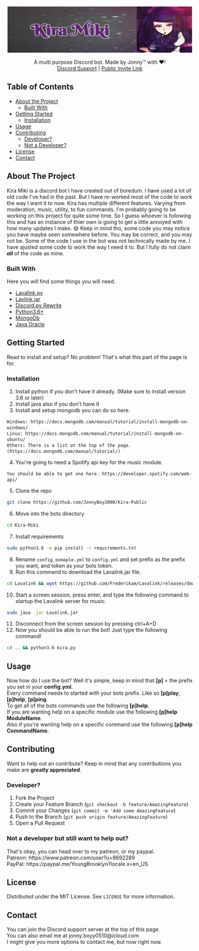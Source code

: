 <p align="center">
  <a href="https://github.com/JonnyBoy2000/Kira-Miki">
    <img src="kira_banner.png"width="500" height="125">
  </a>
  <p align="center">
    A multi purpose Discord bot. Made by Jonny™ with ❤!
    <br/>
    <a href="https://discord.gg/dbUFDg7">Discord Support</a>
    |
    <a href="https://discordapp.com/oauth2/authorize?client_id=538344287843123205&scope=bot&permissions=267779137">Public Invite Link</a>
  </p>
</p>

## Table of Contents
* [About the Project](#about-the-project)
  * [Built With](#built-with)
* [Getting Started](#getting-started)
  * [Installation](#installation)
* [Usage](#usage)
* [Contributing](#contributing)
  * [Developer?](#developer)
  * [Not a Developer?](#not-a-developer-but-still-want-to-help-out)
* [License](#license)
* [Contact](#contact)

## About The Project
Kira Miki is a discord bot I have created out of boredum. I have used a lot of old code I've had in the past. But I have re-worked most of the code to work the way I want it to now. Kira has multiple different features. Varying from moderation, music, utility, to fun commands. I'm probably going to be working on this project for quite some time. So I guess whoever is following this and has an instance of thier own is going to get a little annoyed with how many updates I make. :smile: Keep in mind tho, some code you may notice you have maybe seen somewhere before. You may be correct, and you may not be. Some of the code I use in the bot was not technically made by me. I have ajusted some code to work the way I need it to. But I fully do not claim ***all*** of the code as mine.

### Built With
Here you will find some things you will need.
* [Lavalink.py](https://github.com/JonnyBoy2000/Lavalink.py)
* [Lavlink.jar](https://github.com/Frederikam/Lavalink)
* [Discord.py Rewrite](https://github.com/Rapptz/discord.py/)
* [Python3.6+](https://www.python.org/)
* [MongoDb](https://docs.mongodb.com/)
* [Java Oracle](https://www.oracle.com/java/)

## Getting Started
Read to install and setup? No problem! That's what this part of the page is for.

### Installation
1) Install python if you don't have it already. (Make sure to install version 3.6 or later)
2) Install java also if you don't have it
3) Install and setup mongodb you can do so here.
```
Windows: https://docs.mongodb.com/manual/tutorial/install-mongodb-on-windows/
Linux: https://docs.mongodb.com/manual/tutorial/install-mongodb-on-ubuntu/
Others: There is a list at the top of the page. (https://docs.mongodb.com/manual/tutorial/)
```
4) You're going to need a Spotify api key for the music module.
```
You should be able to get one here. https://developer.spotify.com/web-api/
```
5) Clone the repo
```sh
git clone https://github.com/JonnyBoy2000/Kira-Public
```
6) Move into the bots directory
```sh
cd Kira-Miki
```
7) Install requirements
```sh
sudo python3.6 -m pip install -r requirements.txt
```
8) Rename `config_exmaple.yml` to `config.yml` and set prefix as the prefix you want, and token as your bots token.
9) Run this command to download the Lavalink.jar file.
```sh
cd Lavalink && wget https://github.com/Frederikam/Lavalink/releases/download/3.2.0.3/Lavalink.jar
```
10) Start a screen session, press enter, and type the following command to startup the Lavalink server for music.
```sh
sudo java -jar Lavalink.jar
```
11) Disconnect from the screen session by pressing ctrl+A+D
12) Now you should be able to run the bot! Just type the following command! 
```sh
cd .. && python3.6 kira.py
```

## Usage
<p>
  Now how do I use the bot? Well it's simple, keep in mind that <b>[p]</b> = the prefix you set in your <b>config.yml</b>.
  <br/>
  Every command needs to started with your bots prefix. Like so <b>[p]play</b>, <b>[p]help</b>, <b>[p]ping</b>.
  <br/>
  To get all of the bots commands use the following <b>[p]help</b>.
  <br/>
  If you are wanting help on a specific module use the following <b>[p]help ModuleName</b>.
  <br/>
  Also if you're wanting help on a specific command use the following <b>[p]help CommandName</b>.
</p>

## Contributing
Want to help out an contribute? Keep in mind that any contributions you make are **greatly appreciated**.

### Developer?
1. Fork the Project
2. Create your Feature Branch (`git checkout -b feature/AmazingFeature`)
3. Commit your Changes (`git commit -m 'Add some AmazingFeature`)
4. Push to the Branch (`git push origin feature/AmazingFeature`)
5. Open a Pull Request

### Not a developer but still want to help out?
<p>
  That's okay, you can head over to my patreon, or my paypal.
  <br/>
  Patreon: https://www.patreon.com/user?u=8692289
  <br/>
  PayPal: https://paypal.me/YoungBrooklyn?locale.x=en_US
</p>

## License
Distributed under the MIT License. See `LICENSE` for more information.

## Contact
<p>
  You can join the Discord support server at the top of this page.
  <br/>
  You can also email me at jonny.boyy0510@icloud.com
  <br/>
  I might give you more options to contact me, but now right now.
</p>
